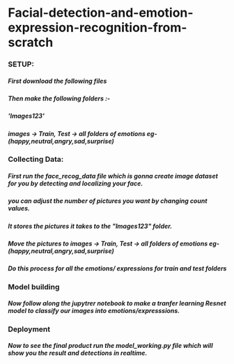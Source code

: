 # Facial-detection-and-emotion-expression-recognition-from-scratch



### SETUP:
##### First download the following files 
##### Then make the following folders :- 
##### 'Images123' 
##### images -> Train, Test -> all folders of emotions eg- (happy,neutral,angry,sad,surprise)
#####        
### Collecting Data:
##### First run the face_recog_data file which is gonna create image dataset for you by detecting and localizing your face.
##### you can adjust the number of pictures you want by changing count values.
##### It stores the pictures it takes to the "Images123" folder.

##### Move the pictures to images -> Train, Test -> all folders of emotions eg- (happy,neutral,angry,sad,surprise)
##### Do this process for all the emotions/ expressions for train and test folders

### Model building
##### Now follow along the jupytrer notebook to make a tranfer learning Resnet model to classify our images into emotions/expresssions.

### Deployment

##### Now to see the final product run the model_working.py file which will show you the result and detections in realtime.

